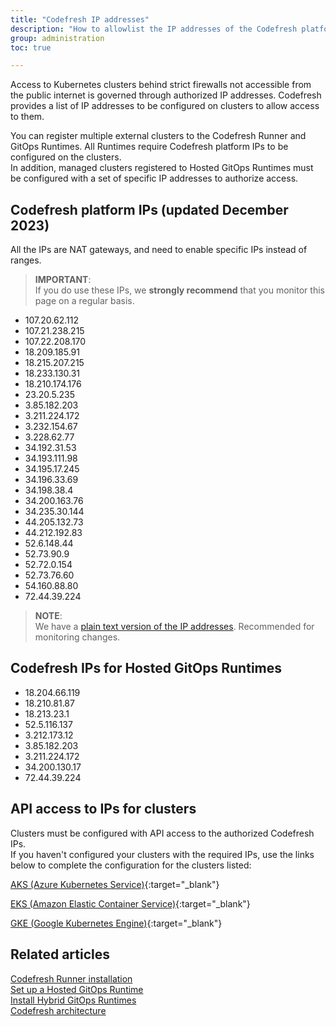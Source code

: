 ```yaml
---
title: "Codefresh IP addresses"
description: "How to allowlist the IP addresses of the Codefresh platform"
group: administration
toc: true

---
```

Access to Kubernetes clusters behind strict firewalls not accessible from the public internet is governed through authorized IP addresses. 
Codefresh provides a list of IP addresses to be configured on clusters to allow access to them. 

You can register multiple external clusters to the Codefresh Runner and GitOps Runtimes. All Runtimes require Codefresh platform IPs to be configured on the clusters.  
In addition, managed clusters registered to Hosted GitOps Runtimes must be configured with a set of specific IP addresses to authorize access.


## Codefresh platform IPs (updated December 2023)

All the IPs are NAT gateways, and need to enable specific IPs instead of ranges.

>**IMPORTANT**:  
If you do use these IPs, we **strongly recommend** that you monitor this page on a regular basis.




- 107.20.62.112
- 107.21.238.215
- 107.22.208.170
- 18.209.185.91
- 18.215.207.215
- 18.233.130.31
- 18.210.174.176
- 23.20.5.235
- 3.85.182.203
- 3.211.224.172
- 3.232.154.67
- 3.228.62.77
- 34.192.31.53
- 34.193.111.98
- 34.195.17.245
- 34.196.33.69
- 34.198.38.4
- 34.200.163.76
- 34.235.30.144
- 44.205.132.73
- 44.212.192.83
- 52.6.148.44
- 52.73.90.9
- 52.72.0.154
- 52.73.76.60
- 54.160.88.80  
- 72.44.39.224

>**NOTE**:  
We have a [plain text version of the IP addresses]({{site.baseurl}}/docs/administration/cf-ip4.txt). Recommended for monitoring changes.
 
## Codefresh IPs for Hosted GitOps Runtimes

- 18.204.66.119
- 18.210.81.87
- 18.213.23.1
- 52.5.116.137
- 3.212.173.12
- 3.85.182.203
- 3.211.224.172
- 34.200.130.17
- 72.44.39.224

## API access to IPs for clusters
Clusters must be configured with API access to the authorized Codefresh IPs.  
If you haven't configured your clusters with the required IPs, use the links below to complete the configuration for the clusters listed:

[AKS (Azure Kubernetes Service)](https://docs.microsoft.com/en-us/azure/aks/api-server-authorized-ip-ranges){:target="\_blank"}  

[EKS (Amazon Elastic Container Service)](https://aws.amazon.com/premiumsupport/knowledge-center/eks-lock-api-access-IP-addresses/){:target="\_blank"}  

[GKE (Google Kubernetes Engine)](https://cloud.google.com/kubernetes-engine/docs/how-to/private-clusters){:target="\_blank"}  

## Related articles
[Codefresh Runner installation]({{site.baseurl}}/docs/installation/codefresh-runner/)  
[Set up a Hosted GitOps Runtime]({{site.baseurl}}/docs/installation/gitops/hosted-runtime/)  
[Install Hybrid GitOps Runtimes]({{site.baseurl}}/docs/installation/gitops/hybrid-gitops-helm-installation/)  
[Codefresh architecture]({{site.baseurl}}/docs/installation/runtime-architecture/) 
